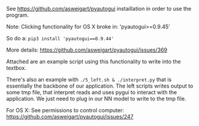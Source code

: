See https://github.com/asweigart/pyautogui
instaillation in order to use the program.

Note:
Clicking functionality for OS X broke in:
'pyautogui>=0.9.45'

So do a:
`pip3 install 'pyautogui==0.9.44'`

More details:
https://github.com/asweigart/pyautogui/issues/369

Attached are an example script using this functionality to write into the 
textbox.

There's also an example with `./5_left.sh & ./interpret.py` that is 
essentially the backbone of our application. The left scripts writes
output to some tmp file, that interpret reads and uses pygui to interact
with the application. We just need to plug in our NN model to write to
the tmp file.

For OS X:
See permissions to control computer:
https://github.com/asweigart/pyautogui/issues/247
